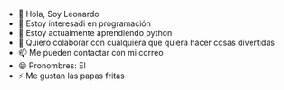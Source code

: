 - 👋 Hola, Soy Leonardo
- 👀 Estoy interesadi en programación
- 🌱 Estoy actualmente aprendiendo python
- 💞️ Quiero colaborar con cualquiera que quiera hacer cosas divertidas
- 📫 Me pueden contactar con mi correo
- 😄 Pronombres: El
- ⚡ Me gustan las papas fritas

<!---
LeonardoUSB/LeonardoUSB is a ✨ special ✨ repository because its `README.md` (this file) appears on your GitHub profile.
You can click the Preview link to take a look at your changes.
--->
